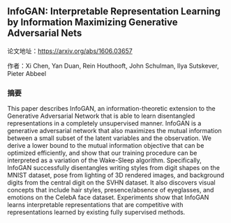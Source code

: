 ## InfoGAN: Interpretable Representation Learning by Information Maximizing Generative Adversarial Nets

论文地址：https://arxiv.org/abs/1606.03657

作者：Xi Chen, Yan Duan, Rein Houthooft, John Schulman, Ilya Sutskever, Pieter Abbeel





### 摘要

This paper describes InfoGAN, an information-theoretic extension to the Generative Adversarial Network that is able to learn disentangled representations in a completely unsupervised manner. InfoGAN is a generative adversarial network that also maximizes the mutual information between a small subset of the latent variables and the observation. We derive a lower bound to the mutual information objective that can be optimized efficiently, and show that our training procedure can be interpreted as a variation of the Wake-Sleep algorithm. Specifically, InfoGAN successfully disentangles writing styles from digit shapes on the MNIST dataset, pose from lighting of 3D rendered images, and background digits from the central digit on the SVHN dataset. It also discovers visual concepts that include hair styles, presence/absence of eyeglasses, and emotions on the CelebA face dataset. Experiments show that InfoGAN learns interpretable representations that are competitive with representations learned by existing fully supervised methods.